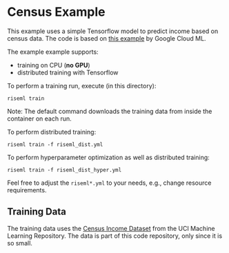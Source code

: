 # Census Example

This example uses a simple Tensorflow model to predict income based on census data.
The code is based on [this example](https://github.com/GoogleCloudPlatform/cloudml-samples/tree/master/census) by Google Cloud ML.

The example example supports:
 - training on CPU (**no GPU**)
 - distributed training with Tensorflow

To perform a training run, execute (in this directory):
```
riseml train
```
Note: The default command downloads the training data from inside the container on each run.

To perform distributed training:
```
riseml train -f riseml_dist.yml
```


To perform hyperparameter optimization as well as distributed training:
```
riseml train -f riseml_dist_hyper.yml
```

Feel free to adjust the `riseml*.yml` to your needs, e.g., change resource requirements.


## Training Data

The training data uses the [Census Income Dataset](https://archive.ics.uci.edu/ml/datasets/Census+Income) from the UCI Machine Learning Repository.
The data is part of this code repository, only since it is so small.
